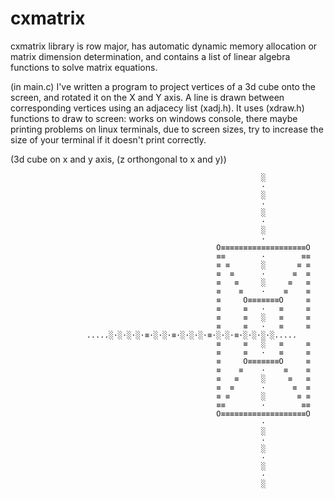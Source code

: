 # cxmatrix
cxmatrix library is row major,
has automatic dynamic memory allocation or matrix dimension determination,
and contains a list of linear algebra functions to solve matrix equations.

(in main.c) I've written a program to project vertices of a 3d cube onto the screen, and rotated it on the X and Y axis. A line is drawn between corresponding vertices using an adjacecy list (xadj.h). It uses (xdraw.h) functions to draw to screen: works on windows console, there maybe printing problems on linux terminals, due to screen sizes, try to increase the size of your terminal if it doesn't print correctly.

(3d cube on x and y axis, (z orthongonal to x and y))


                                                            ░
                                                            ·
                                                            ░
                                                            ·
                                                            ░
                                                            ·
                                                            ░
                                                            ·
                                                  O≡≡≡≡≡≡≡≡≡≡≡≡≡≡≡≡≡≡≡O
                                                  ≡≡        ·        ≡≡
                                                  ≡ ≡       ░       ≡ ≡
                                                  ≡  ≡      ·      ≡  ≡
                                                  ≡   ≡     ░     ≡   ≡
                                                  ≡    ≡    ·    ≡    ≡
                                                  ≡     O≡≡≡≡≡≡≡O     ≡
                                                  ≡     ≡   ·   ≡     ≡
                                                  ≡     ≡   ░   ≡     ≡
                                                  ≡     ≡   ·   ≡     ≡
					 .....░·░·░·░·≡·░·░·≡·░·░·░·≡·░·░·≡·░·░·░·░.....
                                                  ≡     ≡   ░   ≡     ≡
                                                  ≡     ≡   ·   ≡     ≡
                                                  ≡     O≡≡≡≡≡≡≡O     ≡
                                                  ≡    ≡    ·    ≡    ≡
                                                  ≡   ≡     ░     ≡   ≡
                                                  ≡  ≡      ·      ≡  ≡
                                                  ≡ ≡       ░       ≡ ≡
                                                  ≡≡        ·        ≡≡
                                                  O≡≡≡≡≡≡≡≡≡≡≡≡≡≡≡≡≡≡≡O
                                                            ·
                                                            ░
                                                            ·
                                                            ░
                                                            ·
                                                            ░
                                                            ·
                                                            ░
